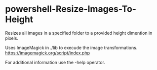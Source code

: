 # powershell-Resize-Images-To-Height
Resizes all images in a specified folder to a provided height dimention in pixels.

Uses ImageMagick in ./lib to execude the image transformations.
https://imagemagick.org/script/index.php

For additional information use the -help operator.
